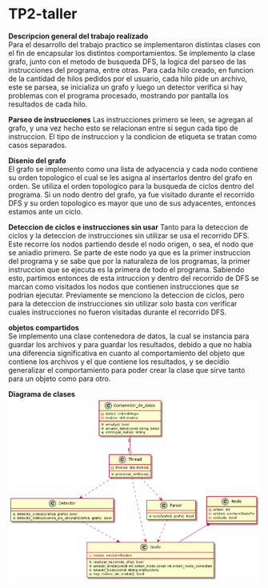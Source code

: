 # TP2-taller

**Descripcion general del trabajo realizado**  
Para el desarrollo del trabajo practico se implementaron distintas clases con el fin de encapsular los distintos comportamientos. Se implemento la clase grafo, junto con el metodo de busqueda DFS, la logica del parseo de las instrucciones del programa, entre otras. Para cada hilo creado, en funcion de la cantidad de hilos pedidos por el usuario, cada hilo pide un archivo, este se parsea, se inicializa un grafo y luego un detector verifica si hay problemas con el programa procesado, mostrando por pantalla los resultados de cada hilo.

**Parseo de instrucciones**
Las instrucciones primero se leen, se agregan al grafo, y una vez hecho esto se relacionan entre si segun cada tipo de instruccion. El tipo de instruccion y la condicion de etiqueta se tratan como casos separados.

**Disenio del grafo**  
El grafo se implemento como una lista de adyacencia y cada nodo contiene su orden topologico el cual se les asigna al insertarlos dentro del grafo en orden. Se utiliza el orden topologico para la busqueda de ciclos dentro del programa. Si un nodo dentro del grafo, ya fue visitado durante el recorrido DFS y su orden topologico es mayor que uno de sus adyacentes, entonces estamos ante un ciclo.  

**Deteccion de ciclos e instrucciones sin usar**
Tanto para la deteccion de ciclos y la deteccion de instrucciones sin utilizar se usa el recorrido DFS. Este recorre los nodos partiendo desde el nodo origen, o sea, el nodo que se aniadio primero. Se parte de este nodo ya que es la primer instruccion del programa y se sabe que por la naturaleza de los programas, la primer instruccion que se ejecuta es la primera de todo el programa. Sabiendo esto, partimos entonces de esta intruccion y dentro del recorrido de DFS se marcan como visitados los nodos que contienen instrucciones que se podrian ejecutar. Previamente se menciono la deteccion de ciclos, pero para la deteccion de instrucciones sin utilizar solo basta con verificar cuales instrucciones no fueron visitadas durante el recorrido DFS.

**objetos compartidos**  
Se implemento una clase contenedora de datos, la cual se instancia para guardar los archivos y para guardar los resultados, debido a que no habia una diferencia significativa en cuanto al comportamiento del objeto que contiene los archivos y el que contiene los resultados, y se decidio generalizar el comportamiento para poder crear la clase que sirve tanto para un objeto como para otro.  

**Diagrama de clases**  
![Alt Text](clasestp2.png)
